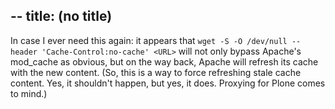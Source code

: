 --
title: (no title)
--
<p>In case I ever need this again: it appears that 
<code>wget -S -O /dev/null --header 'Cache-Control:no-cache' &lt;URL&gt;</code> will not only bypass Apache's mod&#95;cache as obvious, but on the way back, Apache will refresh its cache with the new content. (So, this is a way to force refreshing stale cache content. Yes, it shouldn't happen, but yes, it does. Proxying for Plone comes to mind.)</p>